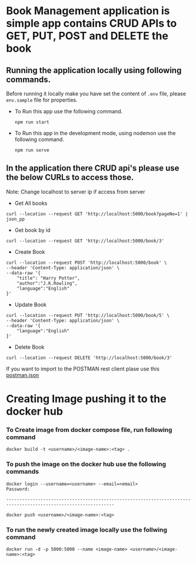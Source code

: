 # Book Management application is simple app contains CRUD APIs to GET, PUT, POST and DELETE the book

## Running the application locally using following commands.

Before running it locally make you have set the content of `.env` file, please `env.sample` file for properties.

- To Run this app use the following command.

  ```
  npm run start
  ```

- To Run this app in the development mode, using nodemon use the following command.
  ```
  npm run serve
  ```

## In the application there CRUD api's please use the below CURLs to access those.

Note: Change localhost to server ip if access from server

- Get All books

```
curl --location --request GET 'http://localhost:5000/book?pageNo=1' | json_pp
```

- Get book by id

```
curl --location --request GET 'http://localhost:5000/book/3'
```

- Create Book

```
curl --location --request POST 'http://localhost:5000/book' \
--header 'Content-Type: application/json' \
--data-raw '{
    "title": "Harry Potter",
    "author":"J.K.Rowling",
    "language":"English"
}'
```

- Update Book

```
curl --location --request PUT 'http://localhost:5000/book/5' \
--header 'Content-Type: application/json' \
--data-raw '{
    "language":"English"
}'
```

- Delete Book

```
curl --location --request DELETE 'http://localhost:5000/book/3'
```

If you want to import to the POSTMAN rest client plase use this [postman.json](postman_file/bookmanagement.postman_collection.json)

# Creating Image pushing it to the docker hub

### To Create image from docker compose file, run following command

```
docker build -t <username>/<image-name>:<tag> .

```

### To push the image on the docker hub use the following commands

```
docker login --username=<username> --email=<email>
Password:

---------------------------------------------------------------------------------------------------------------

docker push <username>/<image-name>:<tag>
```

### To run the newly created image locally use the follwing command

```
docker run -d -p 5000:5000 --name <image-name> <username>/<image-name>:<tag>
```
